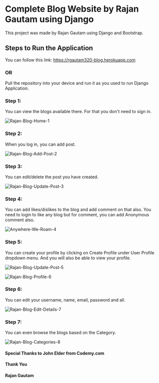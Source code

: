 # Complete Blog Website by Rajan Gautam using Django

This project was made by Rajan Gautam using Django and Bootstrap.

## Steps to Run the Application

You can follow this link: https://rgautam320-blog.herokuapp.com

### OR

Pull the repository into your device and run it as you used to run Django Application.

### Step 1:

You can view the blogs available there. For that you don't need to sign in.

![Rajan-Blog-Home-1](https://user-images.githubusercontent.com/71542496/116866660-6c90d600-ac29-11eb-8649-aaefa94d25f4.png)

### Step 2:

When you log in, you can add post. 

![Rajan-Blog-Add-Post-2](https://user-images.githubusercontent.com/71542496/116866740-91854900-ac29-11eb-929c-89641c4e7d8e.png)

### Step 3:

You can edit/delete the post you have created. 

![Rajan-Blog-Update-Post-3](https://user-images.githubusercontent.com/71542496/116866866-b083db00-ac29-11eb-9ac9-993a05dfde85.png)

### Step 4:

You can add likes/dislikes to the blog and add comment on that also. You need to login to like any blog but for comment, you can add Anonymous comment also. 

![Anywhere-We-Roam-4](https://user-images.githubusercontent.com/71542496/116866967-d7daa800-ac29-11eb-90c1-d25f3a5de49e.png)

### Step 5:

You can create your profile by clicking on Create Profile under User Profile dropdown menu. And you will also be able to view your profile.

![Rajan-Blog-Update-Post-5](https://user-images.githubusercontent.com/71542496/116867100-18d2bc80-ac2a-11eb-8915-07ca526ca3e5.png)

![Rajan-Blog-Profile-6](https://user-images.githubusercontent.com/71542496/116867135-2ee07d00-ac2a-11eb-827b-065fc797b98d.png)

### Step 6: 

You can edit your username, name, email, password and all.

![Rajan-Blog-Edit-Details-7](https://user-images.githubusercontent.com/71542496/116867208-52a3c300-ac2a-11eb-8539-457a0918d66d.png)

### Step 7:

You can even browse the blogs based on the Category. 

![Rajan-Blog-Categories-8](https://user-images.githubusercontent.com/71542496/116867385-af9f7900-ac2a-11eb-99dd-0bbc003ba727.png)

#### Special Thanks to John Elder from Codemy.com 

#### Thank You
#### Rajan Gautam 
